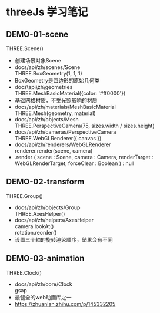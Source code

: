 # threeJs 学习笔记

## DEMO-01-scene
THREE.Scene()  
  * 创建场景对象Scene  
  * docs/api/zh/scenes/Scene  
THREE.BoxGeometry(1, 1, 1)  
  * BoxGeometry是四边形的原始几何类  
  * docs\api\zh\geometries  
THREE.MeshBasicMaterial({color: '#ff0000'})  
  * 基础网格材质，不受光照影响的材质  
  * docs/api/zh/materials/MeshBasicMaterial  
THREE.Mesh(geometry, material)  
  * docs/api/zh/objects/Mesh  
THREE.PerspectiveCamera(75, sizes.width / sizes.height)  
  * docs/api/zh/cameras/PerspectiveCamera  
THREE.WebGLRenderer({ canvas })  
  * docs/api/zh/renderers/WebGLRenderer  
renderer.render(scene, camera)  
  * .render ( scene : Scene, camera : Camera, renderTarget : WebGLRenderTarget, forceClear : Boolean ) : null
## DEMO-02-transform
THREE.Group()  
  * docs/api/zh/objects/Group  
THREE.AxesHelper()  
  * docs/api/zh/helpers/AxesHelper  
camera.lookAt()  
rotation.reorder()  
  * 设置三个轴的旋转渲染顺序，结果会有不同  

## DEMO-03-animation  
THREE.Clock()  
  * docs/api/zh/core/Clock  
gsap  
  * 最健全的web动画库之一  
  * https://zhuanlan.zhihu.com/p/145332205  
